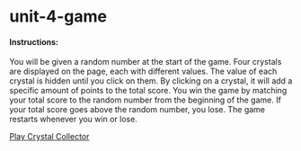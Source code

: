 # unit-4-game

#### Instructions: 
You will be given a random number at the start of the game. Four crystals are displayed on the page, each with different values. The value of each crystal is hidden until you click on them. By clicking on a crystal, it will add a specific amount of points to the total score. You win the game by matching your total score to the random number from the beginning of the game. If your total score goes above the random number, you lose. The game restarts whenever you win or lose. 


[Play Crystal Collector](https://eunhyegina.github.io/unit-4-game/)
